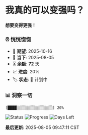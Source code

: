# 我真的可以变强吗？

**想要变得更强！**

### ⏰ 恍恍惚惚

- 🎯 **期望**: 2025-10-16
- 📅 **当下**: 2025-08-05  
- ⏳ **余额**: **72** 天
- 📈 **进度**: 20%
- 🏷️ **状态**: 📅 计划中

### 📊 洞察一切

```
[████░░░░░░░░░░░░░░░░] 20%
```

![Status](https://img.shields.io/badge/状态-计划中-blue)
![Progress](https://img.shields.io/badge/进度-20%25-blue)
![Days Left](https://img.shields.io/badge/剩余天数-72-orange)

**最后更新**: 2025-08-05 09:47:11 CST

